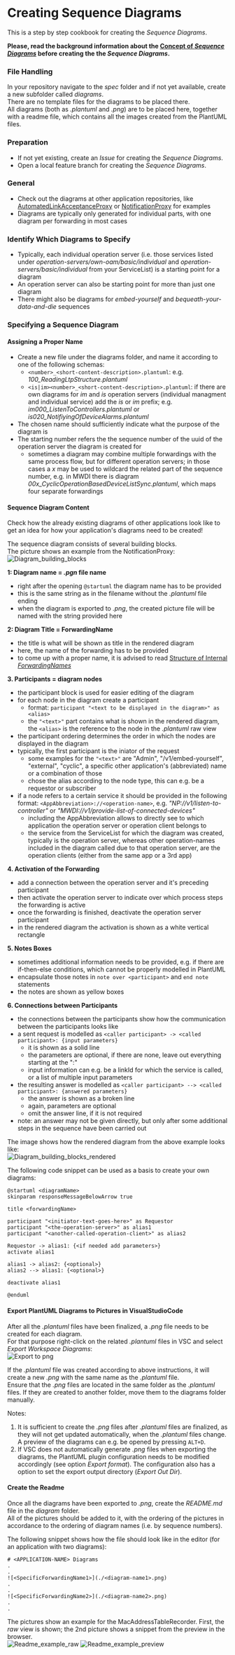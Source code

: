 # Creating Sequence Diagrams

This is a step by step cookbook for creating the _Sequence Diagrams_.  

**Please, read the background information about the [Concept of _Sequence Diagrams_](../ConceptOfSequenceDiagrams/ConceptOfSequenceDiagrams.md) before creating the the _Sequence Diagrams_.**   


### File Handling  

In your repository navigate to the _spec_ folder and if not yet available, create a new subfolder called _diagrams_.  
There are no template files for the diagrams to be placed there.  
All diagrams (both as *.plantuml* and *.png*) are to be placed here, together with a readme file, which contains all the images created from the PlantUML files.  



### Preparation  

* If not yet existing, create an _Issue_ for creating the _Sequence Diagrams_.  
* Open a local feature branch for creating the _Sequence Diagrams_.  


### General  

* Check out the diagrams at other application repositories, like [AutomatedLinkAcceptanceProxy](https://github.com/openBackhaul/AutomatedLinkAcceptanceProxy/tree/develop/spec/diagrams) or [NotificationProxy](https://github.com/openBackhaul/NotificationProxy/tree/develop/spec/diagrams) for examples
* Diagrams are typically only generated for individual parts, with one diagram per forwarding in most cases

### Identify Which Diagrams to Specify  

* Typically, each individual operation server (i.e. those services listed under *operation-servers/own-oam/basic/individual* and *operation-servers/basic/individual* from your ServiceList) is a starting point for a diagram
* An operation server can also be starting point for more than just one diagram
* There might also be diagrams for *embed-yourself* and *bequeath-your-data-and-die* sequences

### Specifying a Sequence Diagram

#### Assigning a Proper Name
* Create a new file under the diagrams folder, and name it according to one of the following schemas:
  * `<number>_<short-content-description>.plantuml`: e.g. *100_ReadingLtpStructure.plantuml*
  * `<is|im><number>_<short-content-description>.plantuml`: if there are own diagrams for *im* and *is* operation servers (individual managment and individual service) add the *is* or *im* prefix; e.g. *im000_ListenToControllers.plantuml* or *is020_NotifiyingOfDeviceAlarms.plantuml*
* The chosen name should sufficiently indicate what the purpose of the diagram is
* The starting number refers the the sequence number of the uuid of the operation server the diagram is created for
  * sometimes a diagram may combine multiple forwardings with the same process flow, but for different operation servers; in those cases a *x* may be used to wildcard the related part of the sequence number, e.g. in MWDI there is diagram *00x_CyclicOperationBasedDeviceListSync.plantuml*, which maps four separate forwardings

#### Sequence Diagram Content

Check how the already existing diagrams of other applications look like to get an idea for how your application's diagrams need to be created!

The sequence diagram consists of several building blocks.   
The picture shows an example from the NotificationProxy:  
![Diagram_building_blocks](./pictures/createSeqDiagram_01.png) 

**1: Diagram name = *.pgn* file name**  
* right after the opening `@startuml` the diagram name has to be provided
* this is the same string as in the filename without the *.plantuml* file ending
* when the diagram is exported to *.png*, the created picture file will be named with the string provided here

**2: Diagram Title = ForwardingName**
* the title is what will be shown as title in the rendered diagram
* here, the name of the forwarding has to be provided
* to come up with a proper name, it is advised to read [Structure of Internal _ForwardingNames_](../../ElementsApplicationPattern/Names/StructureOfInternalForwardingNames/StructureOfInternalForwardingNames.md)

**3. Participants = diagram nodes**
* the participant block is used for easier editing of the diagram
* for each node in the diagram create a participant
  * format: `participant "<text to be displayed in the diagram>" as <alias>`
  * the `"<text>"` part contains what is shown in the rendered diagram, the `<alias>` is the reference to the node in the *.plantuml* raw view
* the participant ordering determines the order in which the nodes are displayed in the diagram
* typically, the first participant is the iniator of the request
  * some examples for the `"<text>"` are "Admin", "/v1/embed-yourself", "external", "cyclic", a specific other application's (abbreviated) name or a combination of those
  * chose the alias according to the node type, this can e.g. be a requestor or subscriber
* if a node refers to a certain service it should be provided in the following format: `<AppAbbreviation>://<operation-name>`, e.g. *"NP://v1/listen-to-controller"* or *"MWDI://v1/provide-list-of-connected-devices"*
  * including the AppAbbreviation allows to directly see to which application the operation server or operation client belongs to
  * the service from the ServiceList for which the diagram was created, typically is the operation server, whereas other operation-names included in the diagram called due to that operation server, are the operation clients (either from the same app or a 3rd app)

**4. Activation of the Forwarding**
* add a connection between the operation server and it's preceding participant
* then activate the operation server to indicate over which process steps the forwarding is active
* once the forwarding is finished, deactivate the operation server participant
* in the rendered diagram the activation is shown as a white vertical rectangle 

**5. Notes Boxes**
* sometimes additional information needs to be provided, e.g. if there are if-then-else conditions, which cannot be properly modelled in PlantUML
* encapsulate those notes in `note over <participant>` and `end note` statements
* the notes are shown as yellow boxes

**6. Connections between Participants**
* the connections between the participants show how the communication between the participants looks like
* a sent request is modelled as `<caller participant> -> <called participant>: {input parameters}`
  * it is shown as a solid line
  * the parameters are optional, if there are none, leave out everything starting at the ":"
  * input information can e.g. be a linkId for which the service is called, or a list of multiple input parameters
* the resulting answer is modelled as `<caller participant> --> <called participant>: {answered parameters}`
  * the answer is shown as a broken line 
  * again, parameters are optional
  * omit the answer line, if it is not required
* note: an answer may not be given directly, but only after some additional steps in the sequence have been carried out

The image shows how the rendered diagram from the above example looks like:  
![Diagram_building_blocks_rendered](./pictures/createSeqDiagram_02.png)

The following code snippet can be used as a basis to create your own diagrams:  
```
@startuml <diagramName>
skinparam responseMessageBelowArrow true

title <forwardingName>

participant "<initiator-text-goes-here>" as Requestor
participant "<the-operation-server>" as alias1
participant "<another-called-operation-client>" as alias2

Requestor -> alias1: {<if needed add parameters>}
activate alias1

alias1 -> alias2: {<optional>}
alias2 --> alias1: {<optional>}

deactivate alias1

@enduml
```

#### Export PlantUML Diagrams to Pictures in VisualStudioCode  

After all the *.plantuml* files have been finalized, a *.png* file needs to be created for each diagram.  
For that purpose right-click on the related *.plantuml* files in VSC and select *Export Workspace Diagrams*:  
![Export to png](./pictures/createSeqDiagramExport_01.png)  

If the *.plantuml* file was created according to above instructions, it will create a new *.png* with the same name as the *.plantuml* file.  
Ensure that the *.png* files are located in the same folder as the *.plantuml* files. If they are created to another folder, move them to the diagrams folder manually.

Notes:
1. It is sufficient to create the *.png* files after *.plantuml* files are finalized, as they will not get updated automatically, when the *.plantuml* files change. A preview of the diagrams can e.g. be opened by pressing `ALT+D`.  
2. If VSC does not automatically generate *.png* files when exporting the diagrams, the PlantUML plugin configuration needs to be modified accordingly (see option *Export format*). The configuration also has a option to set the export output directory (*Export Out Dir*).

#### Create the Readme

Once all the diagrams have been exported to *.png*, create the *README.md* file in the *diagram* folder.  
All of the pictures should be added to it, with the ordering of the pictures in accordance to the ordering of diagram names (i.e. by sequence numbers).

The following snippet shows how the file should look like in the editor (for an application with two diagrams):
```
# <APPLICATION-NAME> Diagrams
.
.
![<SpecificForwardingName1>](./<diagram-name1>.png)
.
.
![<SpecificForwardingName2>](./<diagram-name2>.png)
.
.
```

The pictures show an example for the MacAddressTableRecorder. 
First, the *raw* view is shown; the 2nd picture shows a snippet from the preview in the browser.    
![Readme_example_raw](./pictures/createSeqDiagramExport_02.png)
![Readme_example_preview](./pictures/createSeqDiagramExport_03.png)




